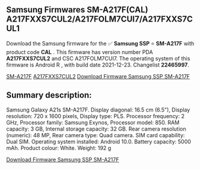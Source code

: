 <h2>Samsung Firmwares SM-A217F(CAL) A217FXXS7CUL2/A217FOLM7CUI7/A217FXXS7CUL1</h2>
Download the Samsung firmware for the ✅ <strong>Samsung SSP </strong> ⭐ <strong>SM-A217F</strong> with product code <strong>CAL</strong> . This firmware has version number PDA <strong>A217FXXS7CUL2</strong> and CSC A217FOLM7CUI7. The operating system of this firmware is Android R , with build date 2021-12-23. Changelist <strong>22465997</strong>.

[SM-A217F](https://samfirm.shop/samsung/model/SM-A217F)
[A217FXXS7CUL2](https://samfirm.shop/samsung/pda/A217FXXS7CUL2)
[Download Firmware Samsung SSP SM-A217F](https://samfirm.shop/samsung/firmware/485201)
<h2>Summary description:</h2>
<p>Samsung Galaxy A21s SM-A217F. Display diagonal: 16.5 cm (6.5"), Display resolution: 720 x 1600 pixels, Display type: PLS. Processor frequency: 2 GHz, Processor family: Samsung Exynos, Processor model: 850. RAM capacity: 3 GB, Internal storage capacity: 32 GB. Rear camera resolution (numeric): 48 MP, Rear camera type: Quad camera. SIM card capability: Dual SIM. Operating system installed: Android 10.0. Battery capacity: 5000 mAh. Product colour: White. Weight: 192 g</p>


[Download Firmware Samsung SSP SM-A217F](https://samfirm.shop/samsung/firmware/485201)
